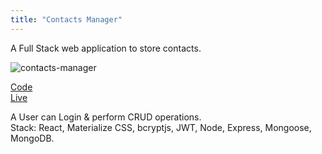 ```yaml
---
title: "Contacts Manager"
---
```


A Full Stack web application to store contacts.

![contacts-manager](./contacts-manager.png)

<a href="https://github.com/rajaneehs/contacts-manager" target="_blank">Code</a><br>
<a href="https://search-gh.netlify.app/" target="_blank">Live</a>

A User can Login & perform CRUD operations.<br>
Stack: React, Materialize CSS, bcryptjs, JWT, Node, Express, Mongoose, MongoDB.
